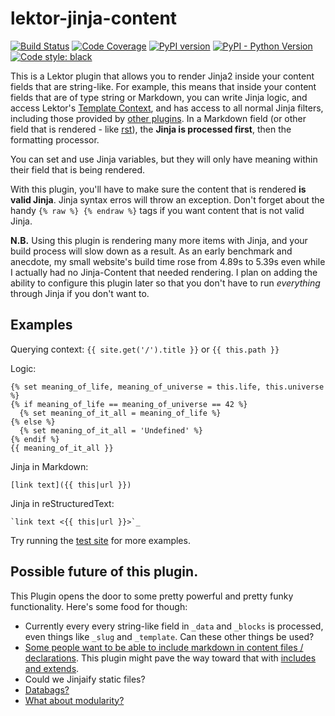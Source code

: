 # lektor-jinja-content

[![Build Status](https://api.travis-ci.org//terminal-labs/lektor-jinja-content.svg?branch=master)](https://travis-ci.org//terminal-labs/lektor-jinja-content)
[![Code Coverage](https://codecov.io/gh//terminal-labs/lektor-jinja-content/branch/master/graph/badge.svg)](https://codecov.io/gh//terminal-labs/lektor-jinja-content)
[![PyPI version](https://badge.fury.io/py/lektor-jinja-content.svg)](https://pypi.org/project/lektor-jinja-content/)
[![PyPI - Python Version](https://img.shields.io/pypi/pyversions/lektor-jinja-content.svg)](https://pypi.org/project/lektor-jinja-content/)
<a href="https://github.com/ambv/black"><img alt="Code style: black" src="https://img.shields.io/badge/code%20style-black-000000.svg"></a>

This is a Lektor plugin that allows you to render Jinja2 inside your content fields that are string-like. For example, this means that inside your content fields that are of type string or Markdown, you can write Jinja logic, and access Lektor's [Template Context](https://www.getlektor.com/docs/templates/#template-context), and has access to all normal Jinja filters, including those provided by [other plugins](https://github.com/terminal-labs/lektor-slugify). In a Markdown field (or other field that is rendered - like [rst](https://github.com/fschulze/lektor-rst)), the **Jinja is processed first**, then the formatting processor.

You can set and use Jinja variables, but they will only have meaning within their field that is being rendered.

With this plugin, you'll have to make sure the content that is rendered **is valid Jinja**. Jinja syntax erros will throw an exception. Don't forget about the handy `{% raw %} {% endraw %}` tags if you want content that is not valid Jinja.

**N.B.** Using this plugin is rendering many more items with Jinja, and your build process will slow down as a result. As an early benchmark and anecdote, my small website's build time rose from 4.89s to 5.39s even while I actually had no Jinja-Content that needed rendering. I plan on adding the ability to configure this plugin later so that you don't have to run *everything* through Jinja if you don't want to.


## Examples

Querying context: `{{ site.get('/').title }}` or `{{ this.path }}`

Logic:
```jinja
{% set meaning_of_life, meaning_of_universe = this.life, this.universe %}
{% if meaning_of_life == meaning_of_universe == 42 %}
  {% set meaning_of_it_all = meaning_of_life %}
{% else %}
  {% set meaning_of_it_all = 'Undefined' %}
{% endif %}
{{ meaning_of_it_all }}
```

Jinja in Markdown:
```jinja
[link text]({{ this|url }})
```

Jinja in reStructuredText:
```jinja
`link text <{{ this|url }}>`_
```

Try running the [test site](https://github.com/terminal-labs/lektor-jinja-content/blob/master/tests/demo-project/) for more examples.


## Possible future of this plugin.

This Plugin opens the door to some pretty powerful and pretty funky functionality. Here's some food for though:

* Currently every every string-like field in `_data` and `_blocks` is processed, even things like `_slug` and `_template`. Can these other things be used?
* [Some people want to be able to include markdown in content files / declarations](https://github.com/lektor/lektor/issues/541). This plugin might pave the way toward that with [includes and extends](https://github.com/terminal-labs/lektor-jinja-content/issues/3).
* Could we Jinjaify static files?
* [Databags?](https://github.com/terminal-labs/lektor-jinja-content/issues/4)
* [What about modularity?](https://github.com/terminal-labs/lektor-jinja-content/issues/2)
